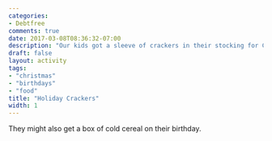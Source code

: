 ```yaml
---
categories:
- Debtfree
comments: true
date: 2017-03-08T08:36:32-07:00
description: "Our kids got a sleeve of crackers in their stocking for Christmas."
draft: false
layout: activity
tags:
- "christmas"
- "birthdays"
- "food"
title: "Holiday Crackers"
width: 1
---
```


They might also get a box of cold cereal on their birthday.
